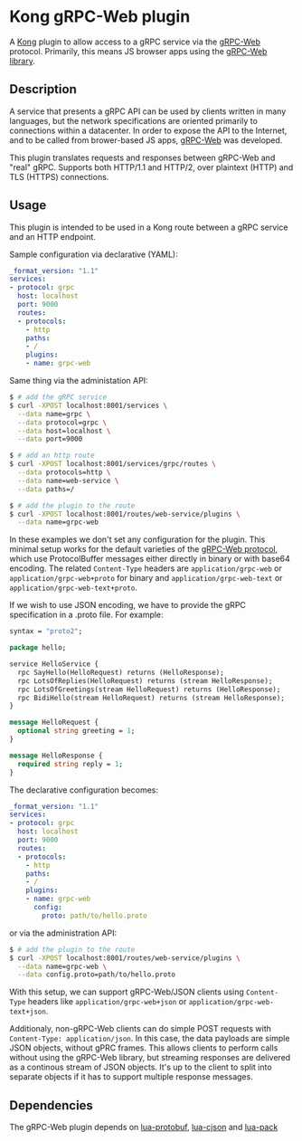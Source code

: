 # Kong gRPC-Web plugin

A [Kong] plugin to allow access to a gRPC service via the [gRPC-Web](https://github.com/grpc/grpc-web) protocol.  Primarily, this means JS browser apps using the [gRPC-Web library](https://github.com/grpc/grpc-web).

## Description

A service that presents a gRPC API can be used by clients written in many languages, but the network specifications are oriented primarily to connections within a datacenter.  In order to expose the API to the Internet, and to be called from brower-based JS apps, [gRPC-Web] was developed.

This plugin translates requests and responses between gRPC-Web and "real" gRPC.  Supports both HTTP/1.1 and HTTP/2, over plaintext (HTTP) and TLS (HTTPS) connections.

## Usage

This plugin is intended to be used in a Kong route between a gRPC service and an HTTP endpoint.

Sample configuration via declarative (YAML):

```yaml
_format_version: "1.1"
services:
- protocol: grpc
  host: localhost
  port: 9000
  routes:
  - protocols:
    - http
    paths:
    - /
    plugins:
    - name: grpc-web
```

Same thing via the administation API:

```bash
$ # add the gRPC service
$ curl -XPOST localhost:8001/services \
  --data name=grpc \
  --data protocol=grpc \
  --data host=localhost \
  --data port=9000

$ # add an http route
$ curl -XPOST localhost:8001/services/grpc/routes \
  --data protocols=http \
  --data name=web-service \
  --data paths=/

$ # add the plugin to the route
$ curl -XPOST localhost:8001/routes/web-service/plugins \
  --data name=grpc-web
```

In these examples we don't set any configuration for the plugin.  This minimal setup works for the default varieties of the [gRPC-Web protocol], which use ProtocolBuffer messages either directly in binary or with base64 encoding.  The related `Content-Type` headers are `application/grpc-web` or `application/grpc-web+proto` for binary and `application/grpc-web-text` or `application/grpc-web-text+proto`.

If we wish to use JSON encoding, we have to provide the gRPC specification in a .proto file.  For example:

```protobuf
syntax = "proto2";

package hello;

service HelloService {
  rpc SayHello(HelloRequest) returns (HelloResponse);
  rpc LotsOfReplies(HelloRequest) returns (stream HelloResponse);
  rpc LotsOfGreetings(stream HelloRequest) returns (HelloResponse);
  rpc BidiHello(stream HelloRequest) returns (stream HelloResponse);
}

message HelloRequest {
  optional string greeting = 1;
}

message HelloResponse {
  required string reply = 1;
}
```

The declarative configuration becomes:

```yaml
_format_version: "1.1"
services:
- protocol: grpc
  host: localhost
  port: 9000
  routes:
  - protocols:
    - http
    paths:
    - /
    plugins:
    - name: grpc-web
      config:
        proto: path/to/hello.proto
```

or via the administration API:

```bash
$ # add the plugin to the route
$ curl -XPOST localhost:8001/routes/web-service/plugins \
  --data name=grpc-web \
  --data config.proto=path/to/hello.proto
```

With this setup, we can support gRPC-Web/JSON clients using `Content-Type` headers like `application/grpc-web+json` or `application/grpc-web-text+json`.

Additionaly, non-gRPC-Web clients can do simple POST requests with `Content-Type: application/json`.  In this case, the data payloads are simple JSON objects, without gPRC frames.  This allows clients to perform calls without using the gRPC-Web library, but streaming responses are delivered as a continous stream of JSON objects.  It's up to the client to split into separate objects if it has to support multiple response messages.

## Dependencies

The gRPC-Web plugin depends on [lua-protobuf], [lua-cjson] and [lua-pack]

[Kong]: https://konghq.com
[gRPC-Web]: https://github.com/grpc/grpc-web
[gRPC-Web protocol]: https://github.com/grpc/grpc/blob/master/doc/PROTOCOL-WEB.md#protocol-differences-vs-grpc-over-http2
[lua-protobuf]: https://github.com/starwing/lua-protobuf
[lua-cjson]: https://github.com/openresty/lua-cjson
[lua-pack]: https://github.com/Kong/lua-pack
